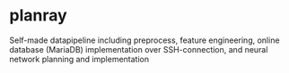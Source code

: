 # planray
Self-made datapipeline including preprocess, feature engineering, online database (MariaDB) implementation over SSH-connection, and neural network planning and implementation
